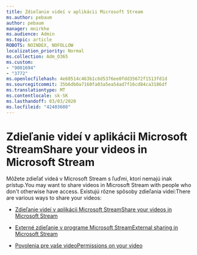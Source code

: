 ```yaml
---
title: Zdieľanie videí v aplikácii Microsoft Stream
ms.author: pebaum
author: pebaum
manager: mnirkhe
ms.audience: Admin
ms.topic: article
ROBOTS: NOINDEX, NOFOLLOW
localization_priority: Normal
ms.collection: Adm_O365
ms.custom:
- "9001694"
- "3772"
ms.openlocfilehash: 4e68514c463b1c6d5376ee0fdd35672f1513fd1d
ms.sourcegitcommit: 35b6db0a7160fa03a5ea54ad7f16cd84ca3186df
ms.translationtype: MT
ms.contentlocale: sk-SK
ms.lasthandoff: 03/03/2020
ms.locfileid: "42403608"
---
```

# <a name="share-your-videos-in-microsoft-stream"></a><span data-ttu-id="bf71c-102">Zdieľanie videí v aplikácii Microsoft Stream</span><span class="sxs-lookup"><span data-stu-id="bf71c-102">Share your videos in Microsoft Stream</span></span>

<span data-ttu-id="bf71c-103">Môžete zdieľať videá v Microsoft Stream s ľuďmi, ktorí nemajú inak prístup.</span><span class="sxs-lookup"><span data-stu-id="bf71c-103">You may want to share videos in Microsoft Stream with people who don't otherwise have access.</span></span> <span data-ttu-id="bf71c-104">Existujú rôzne spôsoby zdieľania videí:</span><span class="sxs-lookup"><span data-stu-id="bf71c-104">There are various ways to share your videos:</span></span> 

- [<span data-ttu-id="bf71c-105">Zdieľanie videí v aplikácii Microsoft Stream</span><span class="sxs-lookup"><span data-stu-id="bf71c-105">Share your videos in Microsoft Stream</span></span>](https://docs.microsoft.com/stream/portal-share-video)

- [<span data-ttu-id="bf71c-106">Externé zdieľanie v programe Microsoft Stream</span><span class="sxs-lookup"><span data-stu-id="bf71c-106">External sharing in Microsoft Stream</span></span>](https://docs.microsoft.com/stream/portal-share-video#external-sharing)

- [<span data-ttu-id="bf71c-107">Povolenia pre vaše video</span><span class="sxs-lookup"><span data-stu-id="bf71c-107">Permissions on your video</span></span>](https://docs.microsoft.com/stream/portal-share-video#permissions-on-your-video)